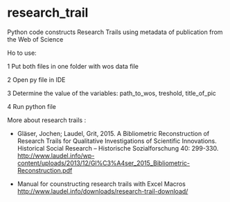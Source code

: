# research_trail
Python code constructs Research Trails using metadata of publication from the Web of Science

Ho to use:

1 Put both files in one folder with wos data file

2 Open py file in IDE

3 Determine the value of the variables: path_to_wos, treshold, title_of_pic

4 Run python file

More about research trails :

- Gläser, Jochen; Laudel, Grit, 2015. A Bibliometric Reconstruction of Research Trails for Qualitative Investigations of Scientific Innovations. Historical Social Research – Historische Sozialforschung 40: 299-330. http://www.laudel.info/wp-content/uploads/2013/12/Gl%C3%A4ser_2015_Bibliometric-Reconstruction.pdf

- Manual for counstructing research trails with Excel Macros http://www.laudel.info/downloads/research-trail-download/
